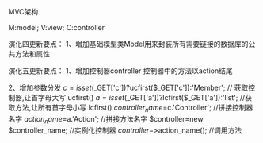 
MVC架构

M:model;
V:view;
C:controller

演化四更新要点：
1、增加基础模型类Model用来封装所有需要链接的数据库的公共方法和属性

演化五更新要点：
1、增加控制器controller
控制器中的方法以action结尾


2、增加参数分发
$c=isset($_GET['c'])?ucfirst($_GET['c']):'Member';   // 获取控制器,让首字母大写 ucfirst()
$a=isset($_GET['a'])?lcfirst($_GET['a']):'list';     //获取方法,让所有首字母小写 lcfirst()
$controller_name=$c.'Controller';           //拼接控制器名字
$action_name=$a.'Action';           //拼接方法名字
$controller=new $controller_name;   //实例化控制器
$controller->$action_name();        //调用方法

